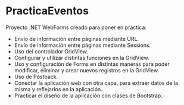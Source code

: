 # PracticaEventos
Proyecto .NET WebForms creado para poner en práctica:
- Envío de información entre páginas mediante URL.
- Envío de información entre páginas mediante Sessions.
- Uso del controlador GridView.
- Configurar y utilizar distintas funciones en la GridView.
- Uso y configuración de Forms en distintas maneras para poder modificar, eliminar y crear nuevos registros en la GridView.
- Uso de Postback.
- Conectar la aplicación web con otra capa, para extraer datos de la misma y reflejarlos en la aplicación.
- Practicar el diseño de la aplicación con clases de Bootstrap.
